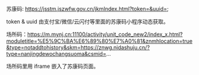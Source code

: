 
苏康码: https://jsstm.jszwfw.gov.cn/jkmIndex.html?token=&uuid=;

token & uuid 由支付宝/微信/云闪付等里面的苏康码小程序动态获取。

场所码：https://m.mynj.cn:11100/activity/unit_code_new2/index_x.html?moduletitle=%E5%9C%BA%E6%89%80%E7%A0%81&znmhlocation=true&type=notaddtohistory&skm=https://znwg.njdashuju.cn/?type=nanjingdewochangsuoma&csmid=...

场所码里用 iframe 嵌入了苏康码页面。